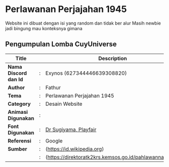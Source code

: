 # Perlawanan Perjajahan 1945

Website ini dibuat dengan isi yang random dan tidak ber alur 
Masih newbie jadi bingung mau konteksnya gimana

## Pengumpulan Lomba CuyUniverse 

| Title        |   | Description                    |   
|--------------|---|--------------------------------|
| **Nama Discord dan Id** | : | Exynos (627344446639308820)     |
| **Author**       | : | Fathur |
| **Tema**       | : | Perlawanan Perjajahan 1945 |
| **Category**    | : | Desain Website                 |
| **Animasi Digunakan** | : |  |
| **Font Digunakan** | : | [Dr Sugiyama, Playfair](https://fonts.googleapis.com/css2?family=Dr+Sugiyama&family=Playfair+Display:wght@600&display=swap) |
| **Referensi** | : | Google |
| **Sumber** | : | (https://id.wikipedia.org)
|            | : | (https://direktoratk2krs.kemsos.go.id/pahlawannasional)
